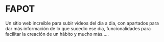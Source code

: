 # FAPOT
Un sitio web increible para subir videos del dia a dia, con apartados para dar más información de lo que sucedio ese día, funcionalidades para facilitar la creación de un hábito y mucho más.....
